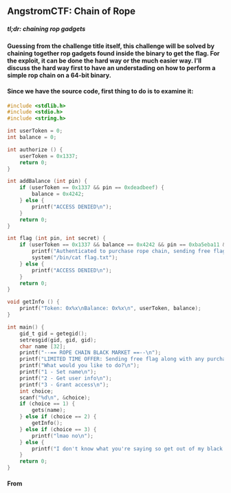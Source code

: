 ## AngstromCTF: Chain of Rope
##### *tl;dr: chaining rop gadgets*
#### Guessing from the challenge title itself, this challenge will be solved by chaining together rop gadgets found inside the binary to get the flag. For the exploit, it can be done the hard way or the much easier way. I'll discuss the hard way first to have an understading on how to perform a simple rop chain on a 64-bit binary. 
#### Since we have the source code, first thing to do is to examine it:
```c
#include <stdlib.h>
#include <stdio.h>
#include <string.h>

int userToken = 0;
int balance = 0;

int authorize () {
	userToken = 0x1337;
	return 0;
}

int addBalance (int pin) {
	if (userToken == 0x1337 && pin == 0xdeadbeef) {
		balance = 0x4242;
	} else {
		printf("ACCESS DENIED\n");
	}
	return 0;
}

int flag (int pin, int secret) {
	if (userToken == 0x1337 && balance == 0x4242 && pin == 0xba5eba11 && secret == 0xbedabb1e) {
		printf("Authenticated to purchase rope chain, sending free flag along with purchase...\n");
		system("/bin/cat flag.txt");
	} else {
		printf("ACCESS DENIED\n");
	}
	return 0;
}

void getInfo () {
	printf("Token: 0x%x\nBalance: 0x%x\n", userToken, balance);
}

int main() {
	gid_t gid = getegid();
	setresgid(gid, gid, gid);
	char name [32];
	printf("--== ROPE CHAIN BLACK MARKET ==--\n");
	printf("LIMITED TIME OFFER: Sending free flag along with any purchase.\n");
	printf("What would you like to do?\n");
	printf("1 - Set name\n");
	printf("2 - Get user info\n");
	printf("3 - Grant access\n");
	int choice;
	scanf("%d\n", &choice);
	if (choice == 1) {
		gets(name);
	} else if (choice == 2) {
		getInfo();
	} else if (choice == 3) {
		printf("lmao no\n");
	} else {
		printf("I don't know what you're saying so get out of my black market\n");
	}
	return 0;
}
```
#### From
